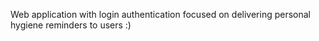 Web application with login authentication focused on delivering personal hygiene reminders to users :)
